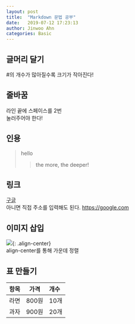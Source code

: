 ```yaml
---
layout: post
title:  "Markdown 문법 공부"
date:   2019-07-12 17:23:13
author: Jinwoo Ahn
categories: Basic
---
```

## 글머리 달기
#의 개수가 많아질수록 크기가 작아진다!
## 줄바꿈
라인 끝에 스페이스를 2번  
눌러주어야 한다!  
## 인용
> hello  
>> the more, the deeper!  

## 링크
[구글](https://google.com)  
아니면 직접 주소를 입력해도 된다.
<https://google.com>  
## 이미지 삽입
![](./assets/logo.jpg){: .align-center}  
align-center를 통해 가운데 정렬
## 표 만들기
| 항목 | 가격 | 개수 |
|:---:|:----:|:----|
| 라면 | 800원 | 10개 |
| 과자 | 900원 | 20개 |

